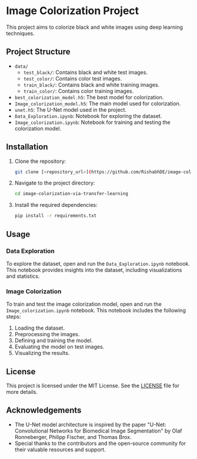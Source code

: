 # Image Colorization Project

This project aims to colorize black and white images using deep learning techniques.

## Project Structure

- `data/`
  - `test_black/`: Contains black and white test images.
  - `test_color/`: Contains color test images.
  - `train_black/`: Contains black and white training images.
  - `train_color/`: Contains color training images.
- `best_colorization_model.h5`: The best model for colorization.
- `Image_colorization_model.h5`: The main model used for colorization.
- `unet.h5`: The U-Net model used in the project.
- `Data_Exploration.ipynb`: Notebook for exploring the dataset.
- `Image_colorization.ipynb`: Notebook for training and testing the colorization model.

## Installation

1. Clone the repository:
    ```sh
    git clone [<repository_url>](https://github.com/RishabhDE/image-colorization-via-transfer-learning.git)
    ```
2. Navigate to the project directory:
    ```sh
    cd image-colorization-via-transfer-learning
    ```
3. Install the required dependencies:
    ```sh
    pip install -r requirements.txt
    ```

## Usage

### Data Exploration

To explore the dataset, open and run the `Data_Exploration.ipynb` notebook. This notebook provides insights into the dataset, including visualizations and statistics.

### Image Colorization

To train and test the image colorization model, open and run the `Image_colorization.ipynb` notebook. This notebook includes the following steps:
1. Loading the dataset.
2. Preprocessing the images.
3. Defining and training the model.
4. Evaluating the model on test images.
5. Visualizing the results.

## License

This project is licensed under the MIT License. See the [LICENSE](LICENSE) file for more details.

## Acknowledgements

- The U-Net model architecture is inspired by the paper "U-Net: Convolutional Networks for Biomedical Image Segmentation" by Olaf Ronneberger, Philipp Fischer, and Thomas Brox.
- Special thanks to the contributors and the open-source community for their valuable resources and support.
